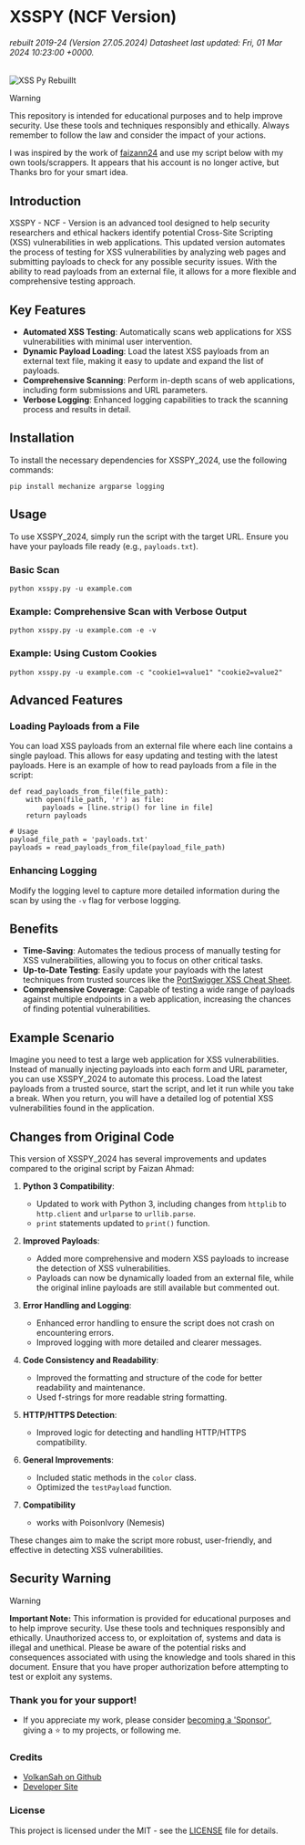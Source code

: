 # XSSPY (NCF Version)
###### rebuilt 2019-24 (Version 27.05.2024) Datasheet last updated: Fri, 01 Mar 2024 10:23:00 +0000.
![XSS Py Rebuillt](xsspy-jpg.jpg)

> [!WARNING]
> This repository is intended for educational purposes and to help improve security. Use these tools and techniques responsibly and ethically. Always remember to follow the law and consider the impact of your actions.


I was inspired by the work of [faizann24](https://github.com/faizann24/XssPy) and use my script below with my own tools/scrappers. It appears that his account is no longer active, but Thanks bro for your smart idea.


## Introduction
XSSPY - NCF - Version is an advanced tool designed to help security researchers and ethical hackers identify potential Cross-Site Scripting (XSS) vulnerabilities in web applications. This updated version automates the process of testing for XSS vulnerabilities by analyzing web pages and submitting payloads to check for any possible security issues. With the ability to read payloads from an external file, it allows for a more flexible and comprehensive testing approach.

## Key Features
- **Automated XSS Testing**: Automatically scans web applications for XSS vulnerabilities with minimal user intervention.
- **Dynamic Payload Loading**: Load the latest XSS payloads from an external text file, making it easy to update and expand the list of payloads.
- **Comprehensive Scanning**: Perform in-depth scans of web applications, including form submissions and URL parameters.
- **Verbose Logging**: Enhanced logging capabilities to track the scanning process and results in detail.

## Installation
To install the necessary dependencies for XSSPY_2024, use the following commands:

```
pip install mechanize argparse logging
```

## Usage
To use XSSPY_2024, simply run the script with the target URL. Ensure you have your payloads file ready (e.g., `payloads.txt`).

### Basic Scan
```
python xsspy.py -u example.com
```

### Example: Comprehensive Scan with Verbose Output
```
python xsspy.py -u example.com -e -v
```

### Example: Using Custom Cookies
```
python xsspy.py -u example.com -c "cookie1=value1" "cookie2=value2"
```

## Advanced Features

### Loading Payloads from a File
You can load XSS payloads from an external file where each line contains a single payload. This allows for easy updating and testing with the latest payloads. Here is an example of how to read payloads from a file in the script:

```
def read_payloads_from_file(file_path):
    with open(file_path, 'r') as file:
        payloads = [line.strip() for line in file]
    return payloads

# Usage
payload_file_path = 'payloads.txt'
payloads = read_payloads_from_file(payload_file_path)
```

### Enhancing Logging
Modify the logging level to capture more detailed information during the scan by using the `-v` flag for verbose logging.

## Benefits
- **Time-Saving**: Automates the tedious process of manually testing for XSS vulnerabilities, allowing you to focus on other critical tasks.
- **Up-to-Date Testing**: Easily update your payloads with the latest techniques from trusted sources like the [PortSwigger XSS Cheat Sheet](https://portswigger.net/web-security/cross-site-scripting/cheat-sheet).
- **Comprehensive Coverage**: Capable of testing a wide range of payloads against multiple endpoints in a web application, increasing the chances of finding potential vulnerabilities.

## Example Scenario
Imagine you need to test a large web application for XSS vulnerabilities. Instead of manually injecting payloads into each form and URL parameter, you can use XSSPY_2024 to automate this process. Load the latest payloads from a trusted source, start the script, and let it run while you take a break. When you return, you will have a detailed log of potential XSS vulnerabilities found in the application.

## Changes from Original Code
This version of XSSPY_2024 has several improvements and updates compared to the original script by Faizan Ahmad:

1. **Python 3 Compatibility**:
   - Updated to work with Python 3, including changes from `httplib` to `http.client` and `urlparse` to `urllib.parse`.
   - `print` statements updated to `print()` function.

2. **Improved Payloads**:
   - Added more comprehensive and modern XSS payloads to increase the detection of XSS vulnerabilities.
   - Payloads can now be dynamically loaded from an external file, while the original inline payloads are still available but commented out.

3. **Error Handling and Logging**:
   - Enhanced error handling to ensure the script does not crash on encountering errors.
   - Improved logging with more detailed and clearer messages.

4. **Code Consistency and Readability**:
   - Improved the formatting and structure of the code for better readability and maintenance.
   - Used f-strings for more readable string formatting.

5. **HTTP/HTTPS Detection**:
   - Improved logic for detecting and handling HTTP/HTTPS compatibility.

6. **General Improvements**:
   - Included static methods in the `color` class.
   - Optimized the `testPayload` function.
7. **Compatibility**
   - works with PoisonIvory (Nemesis)

These changes aim to make the script more robust, user-friendly, and effective in detecting XSS vulnerabilities.

## Security Warning
> [!WARNING]
> **Important Note:** This information is provided for educational purposes and to help improve security. Use these tools and techniques responsibly and ethically. Unauthorized access to, or exploitation of, systems and data is illegal and unethical. Please be aware of the potential risks and consequences associated with using the knowledge and tools shared in this document. Ensure that you have proper authorization before attempting to test or exploit any systems.

### Thank you for your support!
- If you appreciate my work, please consider [becoming a 'Sponsor'](https://github.com/sponsors/volkansah), giving a :star: to my projects, or following me.

### Credits
- [VolkanSah on Github](https://github.com/volkansah)
- [Developer Site](https://volkansah.github.io)

### License
This project is licensed under the MIT - see the [LICENSE](LICENSE) file for details.

